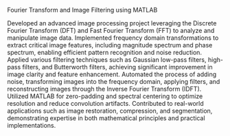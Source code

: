 Fourier Transform and Image Filtering using MATLAB

Developed an advanced image processing project leveraging the Discrete Fourier Transform (DFT) and Fast Fourier Transform (FFT) to analyze and manipulate image data.
Implemented frequency domain transformations to extract critical image features, including magnitude spectrum and phase spectrum, enabling efficient pattern recognition and noise reduction.
Applied various filtering techniques such as Gaussian low-pass filters, high-pass filters, and Butterworth filters, achieving significant improvement in image clarity and feature enhancement.
Automated the process of adding noise, transforming images into the frequency domain, applying filters, and reconstructing images through the Inverse Fourier Transform (IDFT).
Utilized MATLAB for zero-padding and spectral centering to optimize resolution and reduce convolution artifacts.
Contributed to real-world applications such as image restoration, compression, and segmentation, demonstrating expertise in both mathematical principles and practical implementations.
